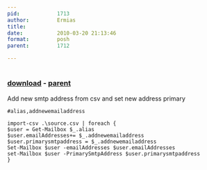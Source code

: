 ```yaml
---
pid:            1713
author:         Ermias
title:          
date:           2010-03-20 21:13:46
format:         posh
parent:         1712

---
```


# 

### [download](//scripts/1713.ps1) - [parent](//scripts/1712.md)

Add new smtp address from csv and set new address primary

```posh
#alias,addnewemailaddress

import-csv .\source.csv | foreach {
$user = Get-Mailbox $_.alias
$user.emailAddresses+= $_.addnewemailaddress
$user.primarysmtpaddress = $_.addnewemailaddress
Set-Mailbox $user -emailAddresses $user.emailAddresses
set-Mailbox $user -PrimarySmtpAddress $user.primarysmtpaddress
}
```
